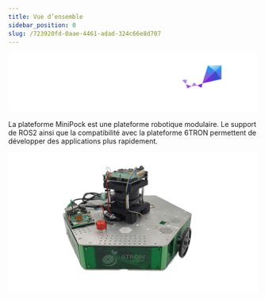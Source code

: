 ```yaml
---
title: Vue d’ensemble
sidebar_position: 0
slug: /723920fd-0aae-4461-adad-324c66e8d707
---
```




![](/img/289145125.png)

La plateforme MiniPock est une plateforme robotique modulaire. Le support de ROS2 ainsi que la compatibilité avec la plateforme 6TRON permettent de développer des applications plus rapidement.

![](/img/688469590.png)

